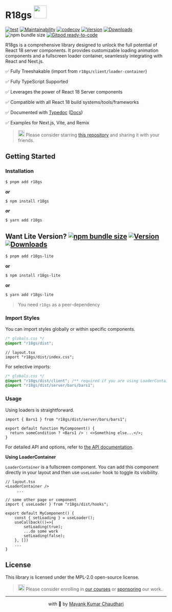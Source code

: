 # R18gs <img src="https://github.com/react18-tools/react18-global-store/blob/main/popper.png?raw=true" style="height: 40px"/>

[![test](https://github.com/react18-tools/react18-global-store/actions/workflows/test.yml/badge.svg)](https://github.com/react18-tools/react18-global-store/actions/workflows/test.yml) [![Maintainability](https://api.codeclimate.com/v1/badges/aa896ec14c570f3bb274/maintainability)](https://codeclimate.com/github/react18-tools/react18-global-store/maintainability) [![codecov](https://codecov.io/gh/react18-tools/react18-global-store/graph/badge.svg)](https://codecov.io/gh/react18-tools/react18-global-store) [![Version](https://img.shields.io/npm/v/r18gs.svg?colorB=green)](https://www.npmjs.com/package/r18gs) [![Downloads](https://img.jsdelivr.com/img.shields.io/npm/d18m/r18gs.svg)](https://www.npmjs.com/package/r18gs) ![npm bundle size](https://img.shields.io/bundlephobia/minzip/r18gs) [![Gitpod ready-to-code](https://img.shields.io/badge/Gitpod-ready--to--code-blue?logo=gitpod)](https://gitpod.io/from-referrer/)

R18gs is a comprehensive library designed to unlock the full potential of React 18 server components. It provides customizable loading animation components and a fullscreen loader container, seamlessly integrating with React and Next.js.

✅ Fully Treeshakable (import from `r18gs/client/loader-container`)

✅ Fully TypeScript Supported

✅ Leverages the power of React 18 Server components

✅ Compatible with all React 18 build systems/tools/frameworks

✅ Documented with [Typedoc](https://react18-tools.github.io/react18-global-store) ([Docs](https://react18-tools.github.io/react18-global-store))

✅ Examples for Next.js, Vite, and Remix

> <img src="https://github.com/react18-tools/react18-global-store/blob/main/popper.png?raw=true" style="height: 20px"/> Please consider starring [this repository](https://github.com/react18-tools/react18-global-store) and sharing it with your friends.

## Getting Started

### Installation

```bash
$ pnpm add r18gs
```

**_or_**

```bash
$ npm install r18gs
```

**_or_**

```bash
$ yarn add r18gs
```

## Want Lite Version? [![npm bundle size](https://img.shields.io/bundlephobia/minzip/r18gs-lite)](https://www.npmjs.com/package/r18gs-lite) [![Version](https://img.shields.io/npm/v/r18gs-lite.svg?colorB=green)](https://www.npmjs.com/package/r18gs-lite) [![Downloads](https://img.jsdelivr.com/img.shields.io/npm/d18m/r18gs-lite.svg)](https://www.npmjs.com/package/r18gs-lite)

```bash
$ pnpm add r18gs-lite
```

**or**

```bash
$ npm install r18gs-lite
```

**or**

```bash
$ yarn add r18gs-lite
```

> You need `r18gs` as a peer-dependency

### Import Styles

You can import styles globally or within specific components.

```css
/* globals.css */
@import "r18gs/dist";
```

```tsx
// layout.tsx
import "r18gs/dist/index.css";
```

For selective imports:

```css
/* globals.css */
@import "r18gs/dist/client"; /** required if you are using LoaderContainer */
@import "r18gs/dist/server/bars/bars1";
```

### Usage

Using loaders is straightforward.

```tsx
import { Bars1 } from "r18gs/dist/server/bars/bars1";

export default function MyComponent() {
  return someCondition ? <Bars1 /> : <>Something else...</>;
}
```

For detailed API and options, refer to [the API documentation](https://react18-tools.github.io/react18-global-store).

**Using LoaderContainer**

`LoaderContainer` is a fullscreen component. You can add this component directly in your layout and then use `useLoader` hook to toggle its visibility.

```tsx
// layout.tsx
<LoaderContainer />
	 ...
```

```tsx
// some other page or component
import { useLoader } from "r18gs/dist/hooks";

export default MyComponent() {
	const { setLoading } = useLoader();
	useCallback(()=>{
		setLoading(true);
		...do some work
		setLoading(false);
	}, [])
	...
}
```

## License

This library is licensed under the MPL-2.0 open-source license.



> <img src="https://github.com/react18-tools/react18-global-store/blob/main/popper.png?raw=true" style="height: 20px"/> Please consider enrolling in [our courses](https://mayank-chaudhari.vercel.app/courses) or [sponsoring](https://github.com/sponsors/mayank1513) our work.

<hr />

<p align="center" style="text-align:center">with 💖 by <a href="https://mayank-chaudhari.vercel.app" target="_blank">Mayank Kumar Chaudhari</a></p>
